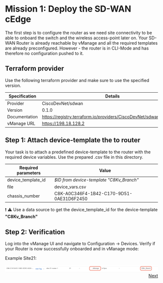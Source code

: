 # Mission 1: Deploy the SD-WAN cEdge

The first step is to configure the router as we need site connectivity to be able to onboard the switch and the wireless access-point later on.
Your SD-WAN Router is already reachable by vManage and all the required templates are already preconfigured. However - the router is in CLI-Mode and has therefore no configuration pushed to it.

## Terraform provider

Use the following terraform provider and make sure to use the specified version.

| Specification | Details                                                               |
| ------------- | --------------------------------------------------------------------- |
| Provider      | CiscoDevNet/sdwan                                                     |
| Version       | 0.1.0                                                                 |
| Documentation | https://registry.terraform.io/providers/CiscoDevNet/sdwan/latest/docs |
| vManage URL   | https://198.18.128.2                                                  |

## Step 1: Attach device-template the to router

Your task is to attach a predefined device-template to the router with the required device variables. Use the prepared .csv file in this directory.

| Required parameters | Value                                    |
| ------------------- | ---------------------------------------- |
| device_template_id  | _$ID from device-template "C8Kv_Branch"_ |
| file                | device_vars.csv                          |
| chassis_number      | C8K-A0C346F4-1B42-C170-9D51-0AE31D6F2450 |

:exclamation: :warning: Use a data source to get the device_template_id for the device-template **"C8Kv_Branch"**

## Step 2: Verification

Log into the vManage UI and navigate to Configuration -> Devices.
Verify if your Router is now successfully onboarded and in vManage mode:

Example Site21:

<img src=../../img/sd-wan.jpg/>

<div align="right">
  <a href='../Mission 2/README.md'>Next</a>
</div>
